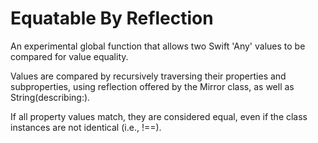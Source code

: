 # Equatable By Reflection

An experimental global function that allows two Swift 'Any' values to be compared for value equality. 

Values are compared by recursively traversing their properties and subproperties, using reflection offered by the Mirror class, as well as String(describing:).

If all property values match, they are considered equal, even if the class instances are not identical (i.e., !==).
